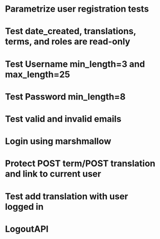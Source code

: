 # Parametrize user registration tests
# Test date_created, translations, terms, and roles are read-only
# Test Username min_length=3 and max_length=25
# Test Password min_length=8
# Test valid and invalid emails
# Login using marshmallow
# Protect POST term/POST translation and link to current user
# Test add translation with user logged in
# LogoutAPI
